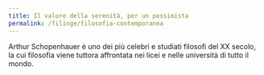 ```yaml
---
title: Il valore della serenità, per un pessimista
permalink: /filinge/filosofia-contemporanea
---
```

Arthur Schopenhauer è uno dei più celebri e studiati filosofi del XX secolo, la cui filosofia viene tuttora affrontata nei licei e nelle università di tutto il mondo. 
